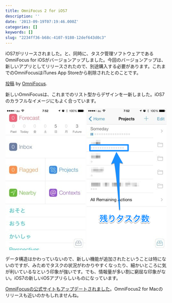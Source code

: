 ```yaml
---
title: OmniFocus 2 for iOS7
description: ''
date: '2013-09-19T07:19:46.000Z'
categories: []
keywords: []
slug: "2234ff36-b68c-4107-9180-12def643d0c3"
---
```

iOS7がリリースされました。と、同時に、タスク管理ソフトウェアである OmniFocus for iOSがバージョンアップしました。今回のバージョンアップは、新しいアプリとしてリリースされたので、別途購入する必要があります。これまでのOmniFocusはiTunes App Storeから削除されたとのことです。

[投稿](https://www.facebook.com/omnifocus/posts/551287688254576) by [OmniFocus](https://www.facebook.com/omnifocus).

新しいOmniFocusは、これまでのリスト型からデザインを一新しました。iOS7のカラフルなイメージにもよく合っています。

![](0__j__lTs8I__Qv4UKyTm.png)
![](0__1ReQU4Q4RLzlxyNN.png)

データ構造はかわっていないので、新しい機能が追加されたということは特にないのですが、みためでタスクの状況がわかりやすくなったり、細かいところに気が利いているなという印象が強いです。でも、情報量が多い割に窮屈な印象がない。iOS7の新しいiOSアプリらしいものになっています。

[OmniFocusの公式サイトもアップデートされました](http://www.omnigroup.com/omnifocus/)。OmniFocus2 for Macのリリースも近いのかもしれませんね。